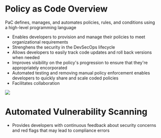 # Policy as Code Overview

PaC defines, manages, and automates policies, rules, and conditions using a high-level programming language

* Enables developers to provision and manage their policies to meet organizational requirements
* Strenghens the security in the DevSecOps lifecycle
* Allows developers to easily track code updates and roll back versions when needed
* Improves visibility on the policy's progression to ensure that they're appropriately encorporated
* Automated testing and removing manual policy enforcement enables developers to quickly share and scale coded policies
* Facilitates collaboration

![](https://github.com/JonmarCorpuz/SecondBrain/blob/main/Assets/Whitespace.png)

# Automated Vulnerability Scanning

* Provides developers with continuous feedback about security concerns and red flags that may lead to compliance errors
